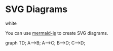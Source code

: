 # SVG Diagrams

<background>white</background>

You can use [mermaid-js](https://mermaid-js.github.io/mermaid/) to create SVG diagrams.

<mermaid>
graph TD;
    A-->B;
    A-->C;
    B-->D;
    C-->D;
</mermaid>